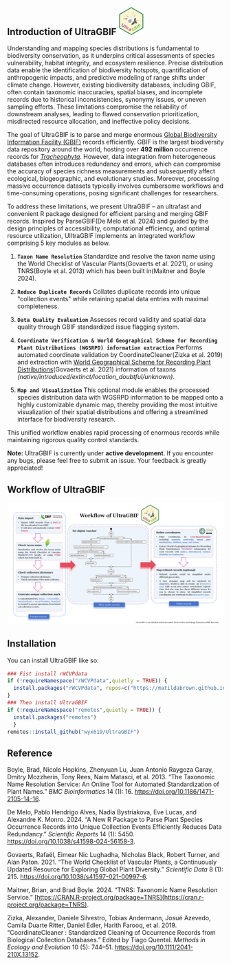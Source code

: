 ## Introduction of **UltraGBIF** <img src="images/logo.png" style="width: 58px;"/>

Understanding and mapping species distributions is fundamental to biodiversity conservation, as it underpins critical assessments of species vulnerability, habitat integrity, and ecosystem resilience. Precise distribution data enable the identification of biodiversity hotspots, quantification of anthropogenic impacts, and predictive modeling of range shifts under climate change. However, existing biodiversity databases, including GBIF, often contain taxonomic inaccuracies, spatial biases, and incomplete records due to historical inconsistencies, synonymy issues, or uneven sampling efforts. These limitations compromise the reliability of downstream analyses, leading to flawed conservation prioritization, misdirected resource allocation, and ineffective policy decisions.

The goal of UltraGBIF is to parse and merge enormous [Global Biodiversity Information Facility (GBIF)](https://www.gbif.org/) records efficiently. GBIF is the largest biodiversity data repository around the world, hosting over **492 million** occurrence records for [*Tracheophyta*](https://www.gbif.org/occurrence/search?taxon_key=7707728&occurrence_status=present). However, data integration from heterogeneous databases often introduces redundancy and errors, which can compromise the accuracy of species richness measurements and subsequently affect ecological, biogeographic, and evolutionary studies. Moreover, processing massive occurrence datasets typically involves cumbersome workflows and time-consuming operations, posing significant challenges for researchers.

To address these limitations, we present UltraGBIF – an ultrafast and convenient R package designed for efficient parsing and merging GBIF records. Inspired by ParseGBIF(De Melo et al. 2024) and guided by the design principles of accessibility, computational efficiency, and optimal resource utilization, UIltraGBIF implements an integrated workflow comprising 5 key modules as below.

1.  **`Taxon Name Resolution`** Standardize and resolve the taxon name using the World Checklist of Vascular Plants(Govaerts et al. 2021), or using TNRS(Boyle et al. 2013) which has been built in(Maitner and Boyle 2024).

2.  **`Reduce Duplicate Records`** Collates duplicate records into unique "collection events" while retaining spatial data entries with maximal completeness.

3.  **`Data Quality Evaluation`** Assesses record validity and spatial data quality through GBIF standardized issue flagging system.

4.  **`Coordinate Verification & World Geographical Scheme for Recording Plant Distributions (WGSRPD) information extraction`** Performs automated coordinate validation by CoordinateCleaner(Zizka et al. 2019) and extraction with [World Geographical Scheme for Recording Plant Distributions](http://www.tdwg.org/standards/109)(Govaerts et al. 2021) information of taxons *(native/introduced/extinct/location_doubtful/unknown)*.

5.  **`Map and Visualization`** This optional module enables the processed species distribution data with WGSRPD information to be mapped onto a highly customizable dynamic map, thereby providing the most intuitive visualization of their spatial distributions and offering a streamlined interface for biodiversity research.

This unified workflow enables rapid processing of enormous records while maintaining rigorous quality control standards.

**Note:** UltraGBIF is currently under **active development**. If you encounter any bugs, please feel free to submit an issue. Your feedback is greatly appreciated!

## Workflow of UltraGBIF

![](images/workflow.jpg)

## Installation

You can install UltraGBIF like so:

``` r
### Fist install rWCVPdata
if (!requireNamespace("rWCVPdata",quietly = TRUE)) {
  install.packages("rWCVPdata", repos=c("https://matildabrown.github.io/drat",getOption("repos")))
}
### Then install UltraGBIF
if (!requireNamespace("remotes",quietly = TRUE)) {
  install.packages("remotes")
  }
remotes::install_github("wyx619/UltraGBIF")
```

## Reference

Boyle, Brad, Nicole Hopkins, Zhenyuan Lu, Juan Antonio Raygoza Garay, Dmitry Mozzherin, Tony Rees, Naim Matasci, et al. 2013. “The Taxonomic Name Resolution Service: An Online Tool for Automated Standardization of Plant Names.” *BMC Bioinformatics* 14 (1): 16. <https://doi.org/10.1186/1471-2105-14-16>.

De Melo, Pablo Hendrigo Alves, Nadia Bystriakova, Eve Lucas, and Alexandre K. Monro. 2024. “A New R Package to Parse Plant Species Occurrence Records into Unique Collection Events Efficiently Reduces Data Redundancy.” *Scientific Reports* 14 (1): 5450. <https://doi.org/10.1038/s41598-024-56158-3>.

Govaerts, Rafaël, Eimear Nic Lughadha, Nicholas Black, Robert Turner, and Alan Paton. 2021. “The World Checklist of Vascular Plants, a Continuously Updated Resource for Exploring Global Plant Diversity.” *Scientific Data* 8 (1): 215. <https://doi.org/10.1038/s41597-021-00997-6>.

Maitner, Brian, and Brad Boyle. 2024. “TNRS: Taxonomic Name Resolution Service.” [https://CRAN.R-project.org/package=TNRS](https://cran.r-project.org/package=TNRS).

Zizka, Alexander, Daniele Silvestro, Tobias Andermann, Josué Azevedo, Camila Duarte Ritter, Daniel Edler, Harith Farooq, et al. 2019. “CoordinateCleaner : Standardized Cleaning of Occurrence Records from Biological Collection Databases.” Edited by Tiago Quental. *Methods in Ecology and Evolution* 10 (5): 744–51. <https://doi.org/10.1111/2041-210X.13152>.
